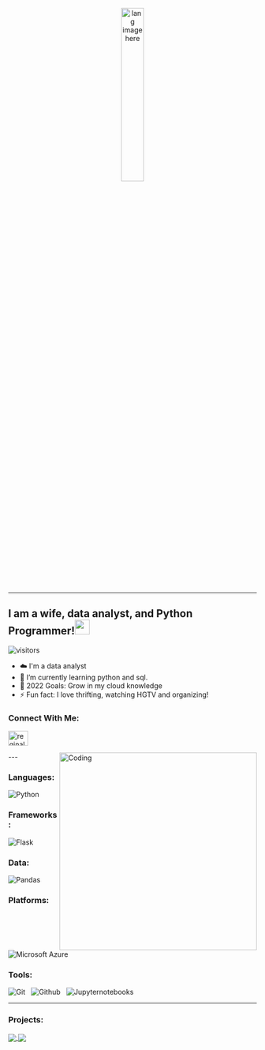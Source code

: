 

<p align="center"><img width="30%" src="https://github.com/alansmathew/alansmathew/raw/master/lang.gif" alt="lang image here" /></p>

---

## I am a wife, data analyst, and Python Programmer!</a><img src="https://media.giphy.com/media/WUlplcMpOCEmTGBtBW/giphy.gif" width="30"> 
</em></p>

![visitors](https://visitor-badge.laobi.icu/badge?page_id=rjones18.rjones18)

- ☁️ I'm a data analyst
- 🌱 I’m currently learning python and sql.
- 🥅 2022 Goals: Grow in my cloud knowledge
- ⚡ Fun fact: I love thrifting, watching HGTV and organizing!


### Connect With Me:


<p align="left">
<a href="https://www.linkedin.com/in/jazmin-channel-449a4683/" target="blank"><img align="center" src="https://cdn.jsdelivr.net/npm/simple-icons@3.0.1/icons/linkedin.svg" alt="reginald-jones" height="30" width="40" /></a>
</p>

<img align="right" alt="Coding" width="400" src="https://cdn.dribbble.com/users/2646423/screenshots/5507196/computer.gif">
---

### Languages:

![Python](https://img.shields.io/badge/Code-Python-informational?style=for-the-badge&logo=python&logoColor=white&color=1ABC9B&labelColor=001837) &nbsp;

### Frameworks:
![Flask](https://img.shields.io/badge/Data-Flask-informational?style=for-the-badge&logo=flask&logoColor=white&color=1ABC9B&labelColor=001837) &nbsp;

### Data:
![Pandas](https://img.shields.io/badge/Data-Pandas-informational?style=for-the-badge&logo=pandas&logoColor=white&color=1ABC9B&labelColor=001837) &nbsp;


### Platforms:

![Microsoft Azure](https://img.shields.io/badge/Tech-Microsoft_Azure-informational?style=for-the-badge&logo=microsoft-azure&logoColor=white&color=1ABC9B&labelColor=001837) &nbsp;

### Tools:

![Git](https://img.shields.io/badge/Tech-Git-informational?style=for-the-badge&logo=Git&logoColor=white&color=1ABC9B&labelColor=001837) &nbsp;
![Github](https://img.shields.io/badge/Tech-GitHub-informational?style=for-the-badge&logo=GitHub&logoColor=white&color=1ABC9B&labelColor=001837) &nbsp;
![Jupyternotebooks](https://img.shields.io/badge/Tech-Jupyter_Notebooks-informational?style=for-the-badge&logo=jupyternotebooks&logoColor=white&color=1ABC9B&labelColor=001837) &nbsp;

---
### Projects:

</a>
<a href="https://github.com/jazminchannel/UDEMY-WEB-DEVELOPMENT-COURSE-RATING-ANALYSIS">
  <img align="center" src="https://github-readme-stats.vercel.app/api/pin/?username=jazminchannel&repo=UDEMY-WEB-DEVELOPMENT-COURSE-RATING-ANALYSIS&title_color=ffffff&icon_color=00ba9d&text_color=ffffff&bg_color=001837&hide_border=true" />  

  
 </a>
<a href="https://github.com/jazminchannel/API-PROJECT">
  <img align="center" src="https://github-readme-stats.vercel.app/api/pin/?username=jazminchannel&repo=API-PROJECT&title_color=ffffff&icon_color=00ba9d&text_color=ffffff&bg_color=001837&hide_border=true" />  
